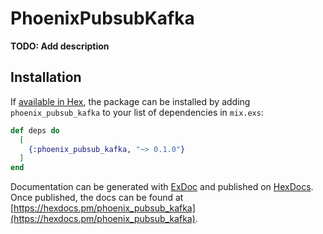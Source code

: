 # PhoenixPubsubKafka

**TODO: Add description**

## Installation

If [available in Hex](https://hex.pm/docs/publish), the package can be installed
by adding `phoenix_pubsub_kafka` to your list of dependencies in `mix.exs`:

```elixir
def deps do
  [
    {:phoenix_pubsub_kafka, "~> 0.1.0"}
  ]
end
```

Documentation can be generated with [ExDoc](https://github.com/elixir-lang/ex_doc)
and published on [HexDocs](https://hexdocs.pm). Once published, the docs can
be found at [https://hexdocs.pm/phoenix_pubsub_kafka](https://hexdocs.pm/phoenix_pubsub_kafka).

